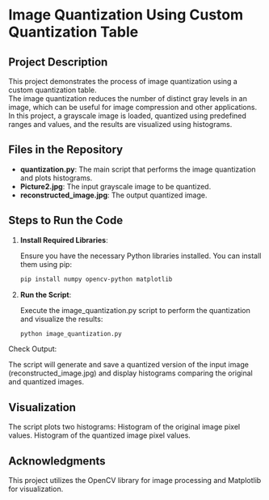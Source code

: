 # Image Quantization Using Custom Quantization Table

## Project Description

This project demonstrates the process of image quantization using a custom quantization table. <br>
The image quantization reduces the number of distinct gray levels in an image, which can be useful for image compression and other applications.<br> 
In this project, a grayscale image is loaded, quantized using predefined ranges and values, and the results are visualized using histograms.

## Files in the Repository

- **quantization.py**: The main script that performs the image quantization and plots histograms.
- **Picture2.jpg**: The input grayscale image to be quantized.
- **reconstructed_image.jpg**: The output quantized image.

## Steps to Run the Code

1. **Install Required Libraries**:
   
   Ensure you have the necessary Python libraries installed. You can install them using pip:
   ```bash
   pip install numpy opencv-python matplotlib
   ```
2. **Run the Script**:
   
    Execute the image_quantization.py script to perform the quantization and visualize the results:
   ```bash
   python image_quantization.py
   ```

Check Output:

The script will generate and save a quantized version of the input image (reconstructed_image.jpg) and display histograms comparing the original and quantized images.

## Visualization

The script plots two histograms:
Histogram of the original image pixel values.
Histogram of the quantized image pixel values.

## Acknowledgments

This project utilizes the OpenCV library for image processing and Matplotlib for visualization.
